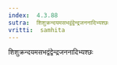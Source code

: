 ```yaml
---
index:  4.3.88
sutra:  शिशुक्रन्दयमसभद्वंद्वेन्द्रजननादिभ्यश्छः
vritti:  samhita 
---
```


शिशुक्रन्दयमसभद्वंद्वेन्द्रजननादिभ्यश्छः

